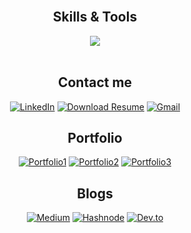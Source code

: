 <!-- <div align="center">
  <img width="100%" src="https://github.com/gabrielpenteado/gabrielpenteado/blob/main/img/gabrielpenteado.jpg" alt="cover" />
</div> -->

<!-- <div align="center" style="display: flex; flex-direction: column">
  <h1>Gabriel Penteado</h1>
  <h2>Software Engineer</h2>
</div> -->

<br>

<div align="center">  
  <h2>Skills & Tools</h2>
  <a>
    <img src="https://skillicons.dev/icons?i=ts,react,redux,nextjs,js,html,css,sass,git,github,tailwind,bootstrap,vite,nodejs,express,prisma,graphql,mysql,postgres,mongodb,docker,java,spring,angular,figma,firebase,vue,jest,python,cs,nestjs,linux,vscode&perline=11" />
  </a>
  <!-- <hr> -->
</div>
<br>

<div align="center">  
<h2>Contact me</h2>

[![LinkedIn](https://img.shields.io/badge/LinkedIn-0A66C2?logo=linkedin&logoColor=fff)](https://www.linkedin.com/in/gabriel-penteado)
[![Download Resume](https://img.shields.io/badge/Resume-EF3939?&logo=adobeacrobatreader&logoColor=white&color=black&labelColor=ec1c24)](https://gabrielpenteado.pages.dev/gabrielpenteado.pdf)
[![Gmail](https://img.shields.io/badge/gabripenteado@gmail.com-D14836?&logo=gmail&logoColor=white)](mailto:gabripenteado@gmail.com)

</div>

<div align="center">  
<h2>Portfolio</h2>

[![Portfolio1](https://img.shields.io/badge/Portfolio1-F38020?logo=cloudflarepages&logoColor=fff)](https://gabrielpenteado.pages.dev)
[![Portfolio2](https://img.shields.io/badge/Portfolio2-00C7B7?logo=netlify&logoColor=fff)](https://gabriel-penteado.netlify.app)
[![Portfolio3](https://img.shields.io/badge/Portfolio3-000?logo=vercel&logoColor=fff)](https://gabriel-projects.vercel.app)

</div>

<div align="center">  
<h2>Blogs</h2>

[![Medium](https://img.shields.io/badge/Medium-000?logo=medium&logoColor=fff)](https://gabripenteado.medium.com/)
[![Hashnode](https://img.shields.io/badge/Hashnode-2962FF?logo=hashnode&logoColor=fff)](https://gabrielpenteado.hashnode.dev/)
[![Dev.to](https://img.shields.io/badge/Dev.to-0A0A0A?logo=devdotto&logoColor=fff)](https://dev.to/gabrielpenteado)

</div>

<!-- <div align="center">
<h2>Things I like</h2>
🎾 - 🎹 - ✈️ - ⛪ - 💻 - 📱 - ☕ - 🎦 - 🍩 - 🍦 - 🍕 - 🎮 - 🔭
</div> -->

<!-- - 🖥️  See my portfolio at [https://gabrielpenteado.vercel.app](http://gabrielpenteado.vercel.app)
- ✉️  You can contact me at [gabripenteado@gmail.com](mailto:gabripenteado@gmail.com)
- ⏳  I'm learning Vue
- 🎾  I like to play tennis and piano -->

<!-- ![Resume](https://img.shields.io/badge/Resume-2B579A?style=for-the-badge&logo=microsoft-word&logoColor=white) -->

